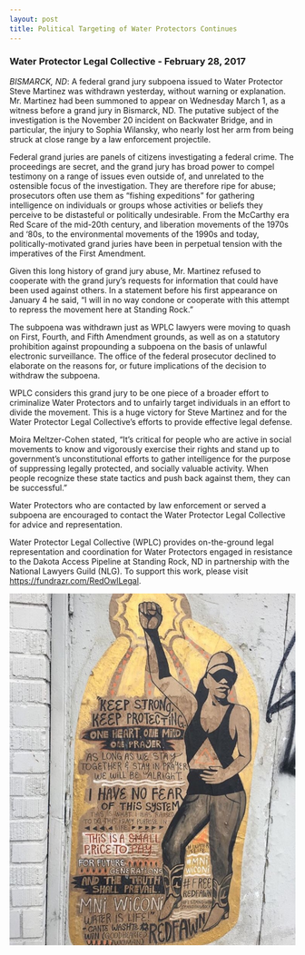 ```yaml
---
layout: post
title: Political Targeting of Water Protectors Continues
---
```



### Water Protector Legal Collective - February 28, 2017
_BISMARCK, ND_: A federal grand jury subpoena issued to Water Protector Steve Martinez was withdrawn yesterday, without warning or explanation. Mr. Martinez had been summoned to appear on Wednesday March 1, as a witness before a grand jury in Bismarck, ND. The putative subject of the investigation is the November 20 incident on Backwater Bridge, and in particular, the injury to Sophia Wilansky, who nearly lost her arm from being struck at close range by a law enforcement projectile.

Federal grand juries are panels of citizens investigating a federal crime. The proceedings are secret, and the grand jury has broad power to compel testimony on a range of issues even outside of, and unrelated to the ostensible focus of the investigation. They are therefore ripe for abuse; prosecutors often use them as “fishing expeditions” for gathering intelligence on individuals or groups whose activities or beliefs they perceive to be distasteful or politically undesirable. From the McCarthy era Red Scare of the mid-20th century, and liberation movements of the 1970s and ‘80s, to the environmental movements of the 1990s and today, politically-motivated grand juries have been in perpetual tension with the imperatives of the First Amendment.

Given this long history of grand jury abuse, Mr. Martinez refused to cooperate with the grand jury’s requests for information that could have been used against others. In a statement before his first appearance on January 4 he said, “I will in no way condone or cooperate with this attempt to repress the movement here at Standing Rock.”

The subpoena was withdrawn just as WPLC lawyers were moving to quash on First, Fourth, and Fifth Amendment grounds, as well as on a statutory prohibition against propounding a subpoena on the basis of unlawful electronic surveillance. The office of the federal prosecutor declined to elaborate on the reasons for, or future implications of the decision to withdraw the subpoena.

WPLC considers this grand jury to be one piece of a broader effort to criminalize Water Protectors and to unfairly target individuals in an effort to divide the movement. This is a huge victory for Steve Martinez and for the Water Protector Legal Collective’s efforts to provide effective legal defense.

Moira Meltzer-Cohen stated, “It’s critical for people who are active in social movements to know and vigorously exercise their rights and stand up to government’s unconstitutional efforts to gather intelligence for the purpose of suppressing legally protected, and socially valuable activity. When people recognize these state tactics and push back against them, they can be successful.”

Water Protectors who are contacted by law enforcement or served a subpoena are encouraged to contact the Water Protector Legal Collective for advice and representation.

Water Protector Legal Collective (WPLC) provides on-the-ground legal representation and coordination for Water Protectors engaged in resistance to the Dakota Access Pipeline at Standing Rock, ND in partnership with the National Lawyers Guild (NLG). To support this work, please visit https://fundrazr.com/RedOwlLegal.

![staystrong](https://raw.githubusercontent.com/eliawry/antirepressioncrew/master/public/images/keepstrong.jpg)
